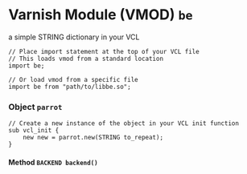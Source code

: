 <!--

   !!!!!!  WARNING: DO NOT EDIT THIS FILE!

   This file was generated from the Varnish VMOD source code.
   It will be automatically updated on each build.

-->
# Varnish Module (VMOD) `be`

a simple STRING dictionary in your VCL

```vcl
// Place import statement at the top of your VCL file
// This loads vmod from a standard location
import be;

// Or load vmod from a specific file
import be from "path/to/libbe.so";
```

### Object `parrot`

```vcl
// Create a new instance of the object in your VCL init function
sub vcl_init {
    new new = parrot.new(STRING to_repeat);
}
```

#### Method `BACKEND backend()`
